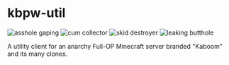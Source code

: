 # kbpw-util
![asshole gaping](https://img.shields.io/badge/asshole-gaping-red.svg?style=flat) ![cum collector](https://img.shields.io/badge/cum-collector-white.svg?style=flat) ![skid destroyer](https://img.shields.io/badge/skid-destroyer-brown.svg?style=flat) ![leaking butthole](https://img.shields.io/badge/leaking-butthole-white.svg?style=flat)


A utility client for an anarchy Full-OP Minecraft server branded "Kaboom" and its many clones.
